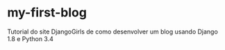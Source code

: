 # my-first-blog

Tutorial do site DjangoGirls de como desenvolver um blog usando Django 1.8 e Python 3.4

